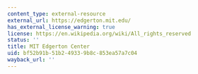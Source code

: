 ```yaml
---
content_type: external-resource
external_url: https://edgerton.mit.edu/
has_external_license_warning: true
license: https://en.wikipedia.org/wiki/All_rights_reserved
status: ''
title: MIT Edgerton Center
uid: bf52b91b-51b2-4933-9b8c-853ea57a7c04
wayback_url: ''
---
```

